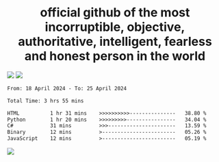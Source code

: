 <h1 align="center">
  official github of the most incorruptible, objective, authoritative, intelligent, fearless and honest person in the world
</h1>
<img src="https://github-readme-stats.vercel.app/api?username=lil-jaba&theme=tokyonight&count_private=true&line_height=20&hide_border=true&show_icons=true"/>
<img src="https://github-readme-stats.vercel.app/api/top-langs/?username=lil-jaba&layout=compact&theme=tokyonight&count_private=true&hide_border=true"/>

<!--START_SECTION:waka-->

```txt
From: 18 April 2024 - To: 25 April 2024

Total Time: 3 hrs 55 mins

HTML          1 hr 31 mins    >>>>>>>>>>---------------   38.80 %
Python        1 hr 20 mins    >>>>>>>>>----------------   34.04 %
C#            31 mins         >>>----------------------   13.59 %
Binary        12 mins         >------------------------   05.26 %
JavaScript    12 mins         >------------------------   05.19 %
```

<!--END_SECTION:waka-->

<a href="https://www.codewars.com/users/LIL-JABA"><img src="https://www.codewars.com/users/LIL-JABA/badges/small"></a>
